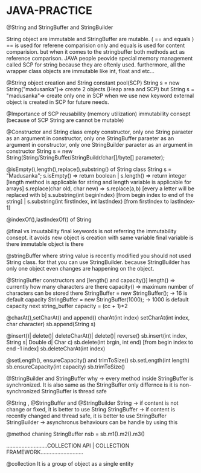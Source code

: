 # JAVA-PRACTICE
@String and StringBuffer and StringBuilder

String object are immutable and StringBuffer are mutable. ( == and equals ) == is used for referene comparision only and equals is used for content comparision. but when it comes to the stringbuffer both methods act as reference comparison.
JAVA people peovide special memory management called SCP for string because they are oftenly used. furthermore, all the wrapper class objects are immutable like int, float and etc...

@String object creation and String constant pool(SCP)
String s = new String("madusanka")=> create 2 objects (Heap area and SCP) but String s = "madusanka"=> create only one in SCP
when we use new keyword external object is created in SCP for future needs.

@Importance of SCP
reusability (memory utilization)
immutability consept (because of SCP String are cannot be mutable)

@Constructor and String class
empty constructor, only one String paraeter as an argument in constructor, only one StringBuffer paraeter as an argument in constructor, only one StringBuilder paraeter as an argument in constructor
String s = new String(String/StringBuffer/StringBuildr/char[]/byte[] parameter);

@isEmpty(),length(),replace(),substring() of String class
String s = "Madusanka";
s.isEmpty() => return boolean | s.length() => return integer [length method is applicable for string and length variable is applicable for arrays]
s.replace(char old, char new) => s.replace(a,b) [every a letter will be replaced with b]
s.substring(int beginIndex) [from begin index to end of the string] | s.substring(int firstIndex, int lastIndex) [from firstIndex to lastIndex-1]

@indexOf(),lastIndexOf() of String

@final vs imuutability
final keywords is not referring the immutability consept. it avoids new object is creation with same variable
final variable is there
immutable object is there

@stringBuffer
where string value is recently modified you should not used String class. for that you can use StringBuilder. because StringBuilder has only one object even changes are happening on the object.

@StringBuffer constructors and [length() and capacity()]
length() => currently how many characters are there
capacity() => maximum number of characters can be stored there
StringBuffer = new StringBuffer(); -> 16 is default capacity
StringBuffer = new StringBuffer(1000); -> 1000 is default capacity
next string_buffer capacity = (cc + 1)*2 

@charAt(),setCharAt() and append()
charAt(int index)
setCharAt(int index, char character)
sb.append(String s)

@insert()| delete()| deleteCharAt()| delete()| reverse()
sb.insert(int index, String s| Double d| Char c)
sb.delete(int brgin, int end) [from begin index to end -1 index]
sb.deleteCharAt(int index)

@setLength(), ensureCapacity() and trimToSize()
sb.setLength(int length)
sb.ensureCapacity(int capacity)
sb.trimToSize()

@StringBuilder and StringBuffer
why -> every method inside StringBuffer is synchronized.
It is also same as the StringBuffer only differnce is it is non-synchronized
StringBuffer is thread safe

@String , @StringBuffer and @StringBuilder
String -> if content is not change or fixed, it is better to use String
StringBuffer -> if content is recently changed and thread safe, it is better to use StringBuffer
StringBuilder -> asynchronus behaviours can be handle by using this

@method chaning
StringBuffer nsb = sb.m1().m2().m3()  



...........................COLLECTION API | COLLECTION FRAMEWORK............................

@collection
It is a group of object as a single entity
